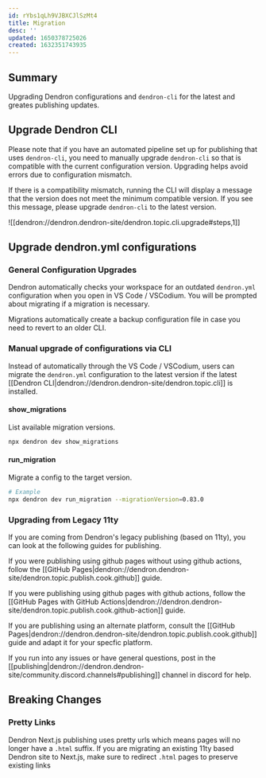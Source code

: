 ```yaml
---
id: rYbs1qLh9VJBXCJlSzMt4
title: Migration
desc: ''
updated: 1650378725026
created: 1632351743935
---
```


## Summary

Upgrading Dendron configurations and `dendron-cli` for the latest and greates publishing updates.

## Upgrade Dendron CLI

Please note that if you have an automated pipeline set up for publishing that uses `dendron-cli`, you need to manually upgrade `dendron-cli` so that is compatible with the current configuration version. Upgrading helps avoid errors due to configuration mismatch.

If there is a compatibility mismatch, running the CLI will display a message that the version does not meet the minimum compatible version. If you see this message, please upgrade `dendron-cli` to the latest version.

![[dendron://dendron.dendron-site/dendron.topic.cli.upgrade#steps,1]]

## Upgrade dendron.yml configurations

### General Configuration Upgrades

Dendron automatically checks your workspace for an outdated `dendron.yml` configuration when you open in VS Code / VSCodium. You will be prompted about migrating if a migration is necessary.

Migrations automatically create a backup configuration file in case you need to revert to an older CLI.

### Manual upgrade of configurations via CLI

Instead of automatically through the VS Code / VSCodium, users can migrate the `dendron.yml` configuration to the latest version if the latest [[Dendron CLI|dendron://dendron.dendron-site/dendron.topic.cli]] is installed.

#### show_migrations

List available migration versions.

```bash
npx dendron dev show_migrations
```

#### run_migration

Migrate a config to the target version.

```bash
# Example
npx dendron dev run_migration --migrationVersion=0.83.0
```

### Upgrading from Legacy 11ty

If you are coming from Dendron's legacy publishing (based on 11ty), you can look at the following guides for publishing.

If you were publishing using github pages without using github actions, follow the [[GitHub Pages|dendron://dendron.dendron-site/dendron.topic.publish.cook.github]] guide.

If you were publishing using github pages with github actions, follow the [[GitHub Pages with GitHub Actions|dendron://dendron.dendron-site/dendron.topic.publish.cook.github-action]] guide.

If you are publishing using an alternate platform, consult the [[GitHub Pages|dendron://dendron.dendron-site/dendron.topic.publish.cook.github]] guide and adapt it for your specfic platform. 

If you run into any issues or have general questions, post in the [[publishing|dendron://dendron.dendron-site/community.discord.channels#publishing]] channel in discord for help. 

## Breaking Changes

### Pretty Links

Dendron Next.js publishing uses pretty urls which means pages will no longer have a `.html` suffix.  If you are migrating an existing 11ty based Dendron site to Next.js, make sure to redirect `.html` pages to preserve existing links
